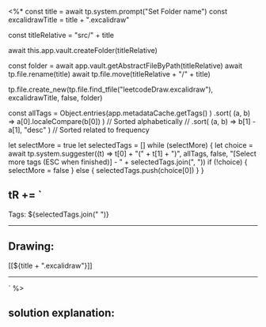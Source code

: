 
<%*
const title = await tp.system.prompt("Set Folder name")
const excalidrawTitle = title + ".excalidraw"

const titleRelative = "src/" + title

await this.app.vault.createFolder(titleRelative)

const folder = await app.vault.getAbstractFileByPath(titleRelative)
await tp.file.rename(title)
await tp.file.move(titleRelative + "/" + title)

tp.file.create_new(tp.file.find_tfile("leetcodeDraw.excalidraw"), excalidrawTitle, false, folder)


const allTags = Object.entries(app.metadataCache.getTags() )
   .sort( (a, b) => a[0].localeCompare(b[0]) ) // Sorted alphabetically
   // .sort( (a, b) => b[1] - a[1], "desc" ) // Sorted related to frequency

let selectMore = true
let selectedTags = []
while (selectMore) {
  let choice = await tp.system.suggester((t) => t[0] + "(" + t[1] + ")", allTags, false, "[Select more tags (ESC when finished)] - " + selectedTags.join(", "))
  if (!choice) {
    selectMore = false
  } else {
    selectedTags.push(choice[0])
  }
}

tR += `
----

Tags: ${selectedTags.join(" ")}

----

## Drawing:
[[${title + ".excalidraw"}]]

----
`
%>

## solution explanation:

